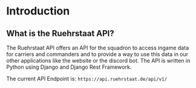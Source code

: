 # Introduction

## What is the Ruehrstaat API?
The Ruehrstaat API offers an API for the squadron to access ingame data for carriers and commanders and to provide a way to use this data in our other applications like the website or the discord bot. The API is written in Python using Django and Django Rest Framework.

The current API Endpoint is: `https://api.ruehrstaat.de/api/v1/`




